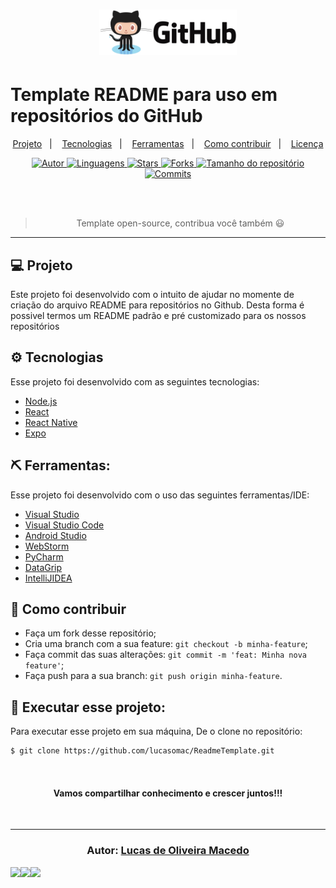 <h1 align="center">
    <img alt="git" title="git" src="assets_readme/github.png" width="220px" />
</h1>

# Template README para uso em repositórios do GitHub
<p align="center">
  <a href="#projeto">Projeto</a>&nbsp;&nbsp;&nbsp;|&nbsp;&nbsp;&nbsp;
  <a href="#-tecnologias">Tecnologias</a>&nbsp;&nbsp;&nbsp;|&nbsp;&nbsp;&nbsp;
  <a href="#-ferramentas">Ferramentas</a>&nbsp;&nbsp;&nbsp;|&nbsp;&nbsp;&nbsp;
  <a href="#-como-contribuir">Como contribuir</a>&nbsp;&nbsp;&nbsp;|&nbsp;&nbsp;&nbsp;
  <a href="#memo-licença">Licença</a>
</p>

<div align="center">
<a href="https://github.com/lucasomac">
<img alt="Autor" src="https://img.shields.io/badge/autor-Lucas de Oliveira Macedo-7159c1?style=flat-square">
</a>

<a href="#">
<img alt="Linguagens" src="https://img.shields.io/github/languages/count/lucasomac/ReadmeTemplate?color=7159c1&style=flat-square">
</a>

<a href="https://github.com/lucasomac/ReadmeTemplate/stargazers">
<img alt="Stars" src="https://img.shields.io/github/stars/lucasomac/ReadmeTemplate?color=7159c1&style=flat-square">
</a>

<a href="https://github.com/lucasomac/ReadmeTemplate/network/members">
<img alt="Forks" src="https://img.shields.io/github/forks/lucasomac/ReadmeTemplate?color=7159c1&style=flat-square">
</a>

<a href="#">
<img alt="Tamanho do repositório" src="https://img.shields.io/github/languages/repo-size/lucasomac/ReadmeTemplate?color=7159c1&style=flat-square">
</a>

<a href="https://github.com/lucasomac/ReadmeTemplate/commits/master">
<img alt="Commits" src="https://img.shields.io/github/last-commit/lucasomac/ReadmeTemplate?color=7159c1&style=flat-square">
</a>
</div>

<br/><br/>
<blockquote align="center">
  Template open-source, contribua você também 😃
</blockquote>

<hr/>

## 💻 Projeto

Este projeto foi desenvolvido com o intuito de ajudar no momente de criação do arquivo README para repositórios no Github. Desta forma é possivel termos um README padrão e pré customizado para os nossos repositórios

## ⚙️ Tecnologias

Esse projeto foi desenvolvido com as seguintes tecnologias:

- [Node.js](https://nodejs.org/en/)
- [React](https://reactjs.org)
- [React Native](https://facebook.github.io/react-native/)
- [Expo](https://expo.io/)

## ⛏ Ferramentas:

Esse projeto foi desenvolvido com o uso das seguintes ferramentas/IDE:

- [Visual Studio](https://visualstudio.microsoft.com/vs/)
- [Visual Studio Code](https://code.visualstudio.com/)
- [Android Studio](https://developer.android.com/studio)
- [WebStorm](https://www.jetbrains.com/pt-br/webstorm/)
- [PyCharm](https://www.jetbrains.com/pt-br/pycharm/)
- [DataGrip](https://www.jetbrains.com/pt-br/datagrip/)
- [IntelliJIDEA](https://www.jetbrains.com/pt-br/idea/)

## 🤔 Como contribuir

- Faça um fork desse repositório;
- Cria uma branch com a sua feature: `git checkout -b minha-feature`;
- Faça commit das suas alterações: `git commit -m 'feat: Minha nova feature'`;
- Faça push para a sua branch: `git push origin minha-feature`.


## 🏁 Executar esse projeto:

Para executar esse projeto em sua máquina,
De o clone no repositório:

```bash
$ git clone https://github.com/lucasomac/ReadmeTemplate.git
```

<br/>

<h4 align="center">
  Vamos compartilhar conhecimento e crescer juntos!!!
</h4>

<br/>

---

<h3 align="center">
Autor: <a alt="Lucas de Oliveira Macedo" href="https://github.com/lucasomac">Lucas de Oliveira Macedo</a>
</h3>

<div style="display:flex">

  <a alt="Lucas de Oliveira Macedo Linkedin" href="https://www.linkedin.com/in/lucasomac/">
    <img src="https://img.shields.io/badge/LinkedIn-Lucas de Oliveira Macedo-blue?logo=linkedin"/></a>
  <a alt="Lucas de Oliveira Macedo GitHub" href="https://github.com/lucasomac">
  <img src="https://img.shields.io/badge/GitHub-lucasomac-lightgrey?logo=github"/></a>
 <a alt="Lucas de Oliveira Macedo Twitter" href="https://twitter.com/lucasomac">
  <img src="https://img.shields.io/badge/Twitter-_lucasomac-blue?logo=twitter"/></a>

</div>
